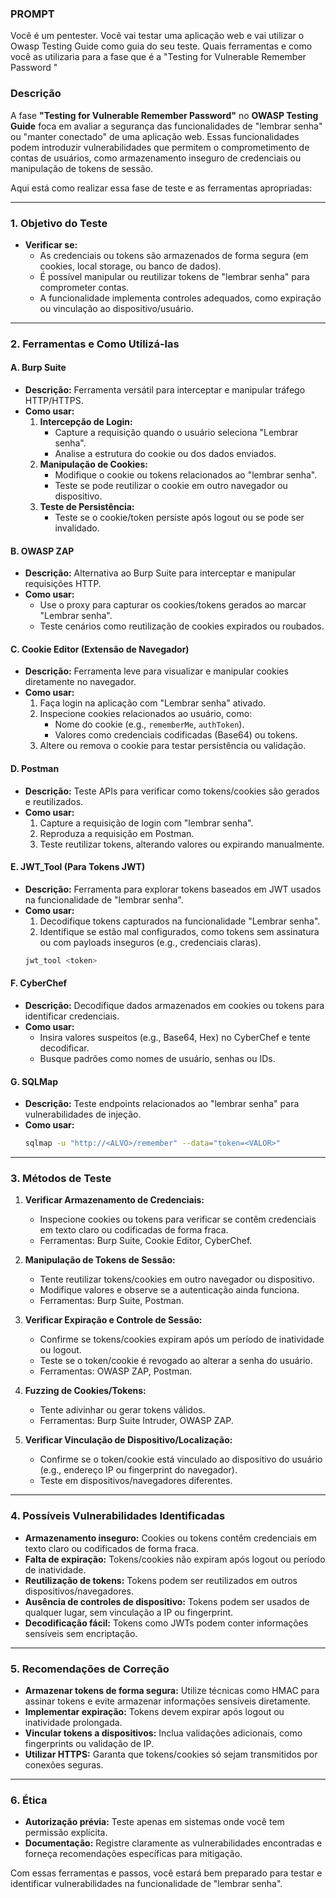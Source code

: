### **PROMPT**
Você é um pentester. Você vai testar uma aplicação web e vai utilizar o Owasp Testing Guide como guia do seu teste. Quais ferramentas e como você as utilizaria para a fase que é a "Testing for Vulnerable Remember Password "

### **Descrição**
A fase **"Testing for Vulnerable Remember Password"** no **OWASP Testing Guide** foca em avaliar a segurança das funcionalidades de "lembrar senha" ou "manter conectado" de uma aplicação web. Essas funcionalidades podem introduzir vulnerabilidades que permitem o comprometimento de contas de usuários, como armazenamento inseguro de credenciais ou manipulação de tokens de sessão.

Aqui está como realizar essa fase de teste e as ferramentas apropriadas:

---

### **1. Objetivo do Teste**
- **Verificar se:** 
  - As credenciais ou tokens são armazenados de forma segura (em cookies, local storage, ou banco de dados).
  - É possível manipular ou reutilizar tokens de "lembrar senha" para comprometer contas.
  - A funcionalidade implementa controles adequados, como expiração ou vinculação ao dispositivo/usuário.

---

### **2. Ferramentas e Como Utilizá-las**

#### **A. Burp Suite**
- **Descrição:** Ferramenta versátil para interceptar e manipular tráfego HTTP/HTTPS.
- **Como usar:**
  1. **Intercepção de Login:**
     - Capture a requisição quando o usuário seleciona "Lembrar senha".
     - Analise a estrutura do cookie ou dos dados enviados.
  2. **Manipulação de Cookies:**
     - Modifique o cookie ou tokens relacionados ao "lembrar senha".
     - Teste se pode reutilizar o cookie em outro navegador ou dispositivo.
  3. **Teste de Persistência:**
     - Teste se o cookie/token persiste após logout ou se pode ser invalidado.

#### **B. OWASP ZAP**
- **Descrição:** Alternativa ao Burp Suite para interceptar e manipular requisições HTTP.
- **Como usar:**
  - Use o proxy para capturar os cookies/tokens gerados ao marcar "Lembrar senha".
  - Teste cenários como reutilização de cookies expirados ou roubados.

#### **C. Cookie Editor (Extensão de Navegador)**
- **Descrição:** Ferramenta leve para visualizar e manipular cookies diretamente no navegador.
- **Como usar:**
  1. Faça login na aplicação com "Lembrar senha" ativado.
  2. Inspecione cookies relacionados ao usuário, como:
     - Nome do cookie (e.g., `rememberMe`, `authToken`).
     - Valores como credenciais codificadas (Base64) ou tokens.
  3. Altere ou remova o cookie para testar persistência ou validação.

#### **D. Postman**
- **Descrição:** Teste APIs para verificar como tokens/cookies são gerados e reutilizados.
- **Como usar:**
  1. Capture a requisição de login com "lembrar senha".
  2. Reproduza a requisição em Postman.
  3. Teste reutilizar tokens, alterando valores ou expirando manualmente.

#### **E. JWT_Tool (Para Tokens JWT)**
- **Descrição:** Ferramenta para explorar tokens baseados em JWT usados na funcionalidade de "lembrar senha".
- **Como usar:**
  1. Decodifique tokens capturados na funcionalidade "Lembrar senha".
  2. Identifique se estão mal configurados, como tokens sem assinatura ou com payloads inseguros (e.g., credenciais claras).
  ```bash
  jwt_tool <token>
  ```

#### **F. CyberChef**
- **Descrição:** Decodifique dados armazenados em cookies ou tokens para identificar credenciais.
- **Como usar:**
  - Insira valores suspeitos (e.g., Base64, Hex) no CyberChef e tente decodificar.
  - Busque padrões como nomes de usuário, senhas ou IDs.

#### **G. SQLMap**
- **Descrição:** Teste endpoints relacionados ao "lembrar senha" para vulnerabilidades de injeção.
- **Como usar:**
  ```bash
  sqlmap -u "http://<ALVO>/remember" --data="token=<VALOR>"
  ```

---

### **3. Métodos de Teste**

1. **Verificar Armazenamento de Credenciais:**
   - Inspecione cookies ou tokens para verificar se contêm credenciais em texto claro ou codificadas de forma fraca.
   - Ferramentas: Burp Suite, Cookie Editor, CyberChef.

2. **Manipulação de Tokens de Sessão:**
   - Tente reutilizar tokens/cookies em outro navegador ou dispositivo.
   - Modifique valores e observe se a autenticação ainda funciona.
   - Ferramentas: Burp Suite, Postman.

3. **Verificar Expiração e Controle de Sessão:**
   - Confirme se tokens/cookies expiram após um período de inatividade ou logout.
   - Teste se o token/cookie é revogado ao alterar a senha do usuário.
   - Ferramentas: OWASP ZAP, Postman.

4. **Fuzzing de Cookies/Tokens:**
   - Tente adivinhar ou gerar tokens válidos.
   - Ferramentas: Burp Suite Intruder, OWASP ZAP.

5. **Verificar Vinculação de Dispositivo/Localização:**
   - Confirme se o token/cookie está vinculado ao dispositivo do usuário (e.g., endereço IP ou fingerprint do navegador).
   - Teste em dispositivos/navegadores diferentes.

---

### **4. Possíveis Vulnerabilidades Identificadas**
- **Armazenamento inseguro:** Cookies ou tokens contêm credenciais em texto claro ou codificados de forma fraca.
- **Falta de expiração:** Tokens/cookies não expiram após logout ou período de inatividade.
- **Reutilização de tokens:** Tokens podem ser reutilizados em outros dispositivos/navegadores.
- **Ausência de controles de dispositivo:** Tokens podem ser usados de qualquer lugar, sem vinculação a IP ou fingerprint.
- **Decodificação fácil:** Tokens como JWTs podem conter informações sensíveis sem encriptação.

---

### **5. Recomendações de Correção**
- **Armazenar tokens de forma segura:** Utilize técnicas como HMAC para assinar tokens e evite armazenar informações sensíveis diretamente.
- **Implementar expiração:** Tokens devem expirar após logout ou inatividade prolongada.
- **Vincular tokens a dispositivos:** Inclua validações adicionais, como fingerprints ou validação de IP.
- **Utilizar HTTPS:** Garanta que tokens/cookies só sejam transmitidos por conexões seguras.

---

### **6. Ética**
- **Autorização prévia:** Teste apenas em sistemas onde você tem permissão explícita.
- **Documentação:** Registre claramente as vulnerabilidades encontradas e forneça recomendações específicas para mitigação.

Com essas ferramentas e passos, você estará bem preparado para testar e identificar vulnerabilidades na funcionalidade de "lembrar senha".